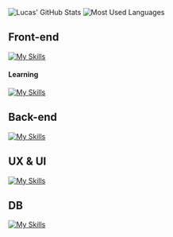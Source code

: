 ![Lucas' GitHub Stats](https://github-readme-stats.vercel.app/api?username=Luckaas&theme=blue-green)
![Most Used Languages](https://github-readme-stats.vercel.app/api/top-langs/?username=Luckaas&theme=blue-green)

## Front-end
[![My Skills](https://skillicons.dev/icons?i=sass,&perline=3)](https://skillicons.dev)
#### Learning
[![My Skills](https://skillicons.dev/icons?i=angular,&perline=3)](https://skillicons.dev)

## Back-end
[![My Skills](https://skillicons.dev/icons?i=cs,&perline=3)](https://skillicons.dev)

## UX & UI
[![My Skills](https://skillicons.dev/icons?i=figma,xd,ps,&perline=3)](https://skillicons.dev)

## DB
[![My Skills](https://skillicons.dev/icons?i=mysql&perline=3)](https://skillicons.dev)

